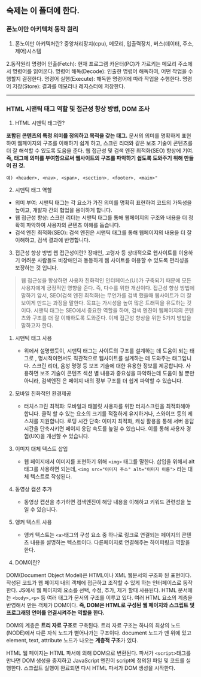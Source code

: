 ## 숙제는 이 폴더에 한다.


### 폰노이만 아키텍처 동작 원리

1. 폰노이만 아키텍처란? 
  중앙처리장치(cpu), 메모리, 입출력장치, 버스(데이터, 주소, 제어)시스템
  
2.동작원리
 명령어 인출(Fetch): 현재 프로그램 카운터(PC)가 가르키는 메모리 주소에서 명령어를 읽어온다.
 명령어 해독(Decode): 인출한 명령어 해독하여, 어떤 작업을 수행할지 결정한다.
 명령어 실행(Execute): 해독한 명령어에 따라 작업을 수행한다.
 명령어 저장(Store): 결과를 메모리나 레지스터에 저장한다.
 
-----------
### HTML 시맨틱 태그 역할 및 접근성 향상 방법, DOM 조사

1. HTML 시맨틱 태그란?

**포함된 콘텐츠의 특정 의미를 정의하고 목적을 갖는 태그.**
문서의 의미를 명확하게 표현하여 웹페이지의 구조를 이해하기 쉽게 하고, 스크린 리더와 같은 보조 기술이 콘텐츠를 더 잘 해석할 수 있도록 도움을 준다. 웹 접근성 및 검색 엔진 최적화(SEO) 향상에 기여.
**즉, 태그에 의미를 부여함으로써 웹사이트의 구조를 파악하기 쉽도록 도와주기 위해 만들어 진 것.**

```
예) <header>, <nav>, <span>, <section>, <footer>, <main>"
```

2. 시맨틱 태그 역할
  
- 의미 부여:
시맨틱 태그는 각 요소가 가진 의미를 명확히 표현하여 코드의 가독성을 높이고, 개발자 간의 협업을 용이하게 합니다. 
- 웹 접근성 향상:
스크린 리더는 시맨틱 태그를 통해 웹페이지의 구조와 내용을 더 정확히 파악하여 사용자의 콘텐츠 이해를 돕습니다. 
- 검색 엔진 최적화(SEO):
검색 엔진은 시맨틱 태그를 통해 웹페이지의 내용을 더 잘 이해하고, 검색 결과에 반영합니다. 
  
3. 접근성 향상 방법
웹 접근성이란?
장애인, 고령자 등 상대적으로 웹사이트를 이용하기 어려운 사람들도 비장애인과 동등하게 웹 사이트를 이용할 수 있도록 편리성을 보장하는 것 입니다.

>웹 접근성을 향상하면 사용자 친화적인 인터페이스(UI)가 구축되기 때문에 모든 사용자에게 긍정적인 영향을 준다. 즉, 다수를 위한 개선이다.
접근성 향상 방법에 말하기 앞서, SEO(검색 엔진 최적화)는 무언가를 검색 했을때 웹사이트가 더 잘 보이게 만드는 과정을 말한다. 목표는 가시성을 높여 많은 트래픽을 유도하는 것이다. 시맨틱 태그는 SEO에서 중요한 역할을 하며, 검색 엔진이 웹페이지의 콘텐츠와 구조를 더 잘 이해하도록 도와준다.
이제 접근성 향상을 위한 5가지 방법을 말하고자 한다.

1) 시맨틱 태그 사용
	- 위에서 설명했듯이, 시맨틱 태그는 사이트의 구조를 설계하는 데 도움이 되는 태그로 , 명시적이면서도 직관적으로 웹사이트를 설계하는 데 도와주는 태그입니다. 스크린 리더, 음성 명령 등 보조 기술에 대한 유용한 정보를 제공합니다. 사용하면 보조 기술이 콘텐츠 섹션 별 내용과 중요성을 파악하는데 도움이 될 뿐만 아니라, 검색엔진 은 페이지 내의 정부 구조를 더 쉽게 파악할 수 있습니다.
    
2) 모바일 친화적인 환경제공
	- 터치스크린 최적화: 모바일과 태블릿 사용자를 위한 터치스크린을 최적화해야 합니다. 클릭 할 수 있는 요소의 크기를 적절하게 유지하거나, 스와이프 등의 제스처를 지원합니다.
    로딩 시간 단축: 이미지 최적화, 캐싱 활용을 통해 서버 응답 시간을 단축시키면 페이지 응답 속도를 높일 수 있습니다. 이를 통해 사용자 경험(UX)을 개선할 수 있습니다.
    
3) 이미지 대체 텍스트 삽입
	- 웹 페이지에서 이미지를 표현하기 위해 ```<img>``` 태그를 말한다. 삽입을 위해서 alt 태그를 사용하면 되는데, ```<img src="이미지 주소" alt="이미지 이름">```
라는 대체 텍스트로 작성된다.

4) 동영상 캡션 추가
	- 동영상 캡션을 추가하면 검색엔진이 해당 내용을 이해하고 키워드 관련성을 높일 수 있습니다.
    
5) 앵커 텍스트 사용
	- 앵커 텍스트는 ```<a>```태그의 구성 요소 중 하나로 링크로 연결되는 페이지의 콘텐츠 내용을 설명하는 텍스트이다. 다른페이지로 연결해주는 하이퍼링크 역할을 한다.

4. DOM이란?

DOM(Document Object Model)은 HTML이나 XML 웹문서의 구조화 된 표현이다. 작성된 코드가 웹 페이지 내의 객체에 접근하고 조작할 수 있게 하는 인터페이스로 동작한다. JS에서 웹 페이지의 요소를 선택, 수정, 추가, 제거 할때 사용된다.
HTML 문서에는 ```<body>,<p>``` 등 여러 태그가 문서의 구조를 이루고 있다. 여러 HTML 요소의 계층을 반영해서 만든 객체가 DOM이다. **즉, DOM은 HTML로 구성된 웹 페이지와 스크립트 및 프로그래밍 언어를 연결시켜주는 역할을 한다.**

DOM의 계층은 **트리 자료 구조**로 구축된다. 트리 자료 구조는 하나의 최상의 노드(NODE)에서 다른 자식 노드가 뻗어나가는 구조이다. document 노드가 맨 위에 있고 element, text, attribute 노드가 나오는 **계층적 구조**가 있다.

HTML 웹 페이지는 HTML 파서에 의해 DOM으로 변환된다. 파서가 ```<script>```태그를 만나면 DOM 생성을 중지하고 JavaScript 엔진이 script에 정의된 파일 및 코드를 실행한다. 스크립트 실행이 완료되면 다시 HTML 파서가 DOM 생성을 시작한다.
